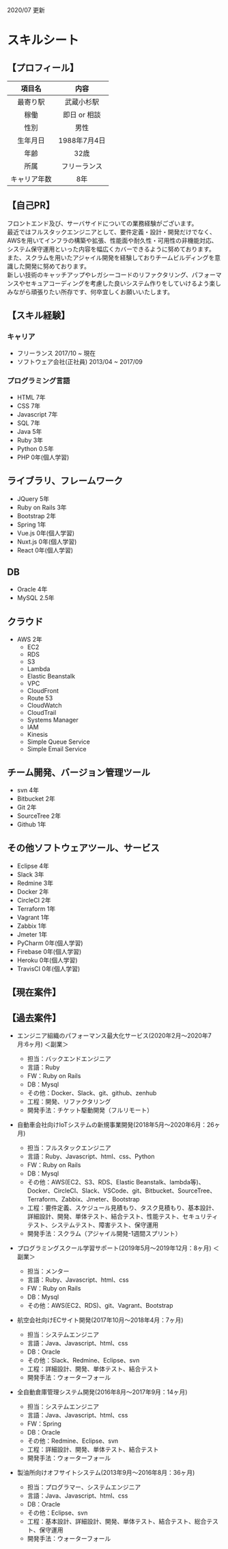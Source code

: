 2020/07 更新
# スキルシート

## 【プロフィール】

| 項目名 | 内容 |
|:-----------:|:------------:|
| 最寄り駅 | 武蔵小杉駅 |
| 稼働 | 即日 or 相談 |
| 性別 | 男性 |
| 生年月日 | 1988年7月4日 |
| 年齢 | 32歳 |
| 所属 | フリーランス |
| キャリア年数 | 8年 |

## 【自己PR】
フロントエンド及び、サーバサイドについての業務経験がございます。  
最近ではフルスタックエンジニアとして、要件定義・設計・開発だけでなく、AWSを用いてインフラの構築や拡張、性能面や耐久性・可用性の非機能対応、システム保守運用といった内容を幅広くカバーできるように努めております。  
また、スクラムを用いたアジャイル開発を経験しておりチームビルディングを意識した開発に努めております。  
新しい技術のキャッチアップやレガシーコードのリファクタリング、パフォーマンスやセキュアコーディングを考慮した良いシステム作りをしていけるよう楽しみながら頑張りたい所存です、何卒宜しくお願いいたします。

## 【スキル経験】
### キャリア
- フリーランス 2017/10 ~ 現在
- ソフトウェア会社(正社員) 2013/04 ~ 2017/09

### プログラミング言語
- HTML 7年
- CSS  7年
- Javascript 7年
- SQL 7年
- Java 5年
- Ruby 3年
- Python 0.5年
- PHP 0年(個人学習)

## ライブラリ、フレームワーク
- JQuery 5年
- Ruby on Rails 3年
- Bootstrap 2年
- Spring 1年
- Vue.js 0年(個人学習)
- Nuxt.js 0年(個人学習)
- React 0年(個人学習)

## DB
- Oracle 4年
- MySQL 2.5年

## クラウド
- AWS 2年
  - EC2
  - RDS
  - S3
  - Lambda
  - Elastic Beanstalk
  - VPC
  - CloudFront
  - Route 53
  - CloudWatch
  - CloudTrail
  - Systems Manager
  - IAM
  - Kinesis
  - Simple Queue Service
  - Simple Email Service

## チーム開発、バージョン管理ツール
- svn 4年
- Bitbucket 2年
- Git 2年
- SourceTree 2年
- Github 1年

## その他ソフトウェアツール、サービス
- Eclipse 4年
- Slack 3年
- Redmine 3年
- Docker 2年
- CircleCI 2年
- Terraform 1年
- Vagrant 1年
- Zabbix 1年
- Jmeter 1年
- PyCharm 0年(個人学習)
- Firebase 0年(個人学習)
- Heroku 0年(個人学習)
- TravisCI 0年(個人学習)

## 【現在案件】


## 【過去案件】
- エンジニア組織のパフォーマンス最大化サービス(2020年2月〜2020年7月:6ヶ月) ＜副業＞
  - 担当：バックエンドエンジニア
  - 言語：Ruby
  - FW：Ruby on Rails
  - DB：Mysql
  - その他：Docker、Slack、git、github、zenhub
  - 工程：開発、リファクタリング
  - 開発手法：チケット駆動開発（フルリモート）

- 自動車会社向けIoTシステムの新規事業開発(2018年5月〜2020年6月：26ヶ月)
  - 担当：フルスタックエンジニア
  - 言語：Ruby、Javascript、html、css、Python
  - FW：Ruby on Rails
  - DB：Mysql
  - その他：AWS(EC2、S3、RDS、Elastic Beanstalk、lambda等)、Docker、CircleCI、Slack、VSCode、git、Bitbucket、SourceTree、Terraform、Zabbix、Jmeter、Bootstrap
  - 工程：要件定義、スケジュール見積もり、タスク見積もり、基本設計、詳細設計、開発、単体テスト、結合テスト、性能テスト、セキュリティテスト、システムテスト、障害テスト、保守運用
  - 開発手法：スクラム（アジャイル開発-1週間スプリント）

- プログラミングスクール学習サポート(2019年5月〜2019年12月：8ヶ月) ＜副業＞
  - 担当：メンター
  - 言語：Ruby、Javascript、html、css
  - FW：Ruby on Rails
  - DB：Mysql
  - その他：AWS(EC2、RDS)、git、Vagrant、Bootstrap

- 航空会社向けECサイト開発(2017年10月〜2018年4月：7ヶ月)
  - 担当：システムエンジニア
  - 言語：Java、Javascript、html、css
  - DB：Oracle
  - その他：Slack、Redmine、Eclipse、svn
  - 工程：詳細設計、開発、単体テスト、結合テスト
  - 開発手法：ウォーターフォール
 
- 全自動倉庫管理システム開発(2016年8月〜2017年9月：14ヶ月)
  - 担当：システムエンジニア
  - 言語：Java、Javascript、html、css
  - FW：Spring
  - DB：Oracle
  - その他：Redmine、Eclipse、svn
  - 工程：詳細設計、開発、単体テスト、結合テスト
  - 開発手法：ウォーターフォール

- 製油所向けオフサイトシステム(2013年9月〜2016年8月：36ヶ月)
  - 担当：プログラマー、システムエンジニア
  - 言語：Java、Javascript、html、css
  - DB：Oracle
  - その他：Eclipse、svn
  - 工程：基本設計、詳細設計、開発、単体テスト、結合テスト、総合テスト、保守運用
  - 開発手法：ウォーターフォール
